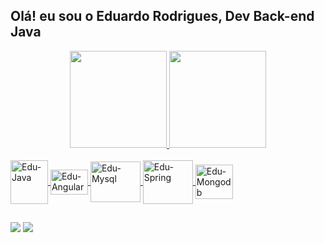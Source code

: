 ## Olá! eu sou o Eduardo Rodrigues, Dev Back-end Java

<div align="center">
  <a href="https://github.com/Eduardoxpro">
  <img height="155em" src="https://github-readme-stats.vercel.app/api?username=Eduardoxpro&show_icons=true&theme=blue-green&include_all_commits=true&count_private=true"/>
  <img height="155em" src="https://github-readme-stats.vercel.app/api/top-langs/?username=Eduardoxpro&layout=compact&langs_count=7&theme=blue-green"/>
</div>

<div style="display: inline_block"><br>
  <img align="center" alt="Edu-Java" height="70" width="60" src="https://cdn.jsdelivr.net/gh/devicons/devicon/icons/java/java-original-wordmark.svg" /> 
  <img align="center" alt="Edu-Angular" height="40" width="60" src="https://cdn.jsdelivr.net/gh/devicons/devicon/icons/angularjs/angularjs-original.svg" />
  <img align="center" alt="Edu-Mysql" height="65" width="80" src="https://cdn.jsdelivr.net/gh/devicons/devicon/icons/mysql/mysql-original-wordmark.svg" />
  <img align="center" alt="Edu-Spring" height="70" width="80" src="https://cdn.jsdelivr.net/gh/devicons/devicon/icons/spring/spring-original-wordmark.svg" />
  <img align="center" alt="Edu-Mongodb"  height="55" width="60" src="https://cdn.jsdelivr.net/gh/devicons/devicon/icons/mongodb/mongodb-original-wordmark.svg" />       
</div>
  
  ##
  
  <div> 

 
  <a href = "mailto:Eduardorodriguesxpro@gmail.com"><img src="https://img.shields.io/badge/Gmail-D14836?style=for-the-badge&logo=gmail&logoColor=white" target="_blank"></a>
  <a href="https://www.linkedin.com/in/eduardo-rodrigues-a9b927180/" target="_blank"><img src="https://img.shields.io/badge/-LinkedIn-%230077B5?style=for-the-badge&logo=linkedin&logoColor=white" target="_blank"></a> 
 
